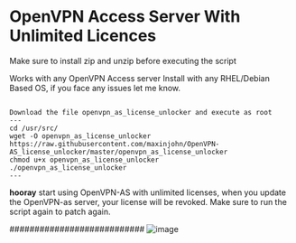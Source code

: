 # OpenVPN Access Server With Unlimited Licences 
Make sure to install zip and unzip before executing the script 

Works with any OpenVPN Access server Install with any RHEL/Debian Based OS, if you face any issues let me know.

<code>
Download the file openvpn_as_license_unlocker and execute as root 
---
cd /usr/src/
wget -O openvpn_as_license_unlocker https://raw.githubusercontent.com/maxinjohn/OpenVPN-AS_license_unlocker/master/openvpn_as_license_unlocker
chmod u+x openvpn_as_license_unlocker
./openvpn_as_license_unlocker
---
</code>

  **hooray**  start using OpenVPN-AS with unlimited licenses, when you update the OpenVPN-as server,  your license will be revoked. Make sure to run the script again to patch again.






###########################
![image](https://github.com/maxinjohn/OpenVPN-AS_license_unlocker/assets/33740873/4a4c85a1-2b70-40e2-a17f-c13d8b92091f)
